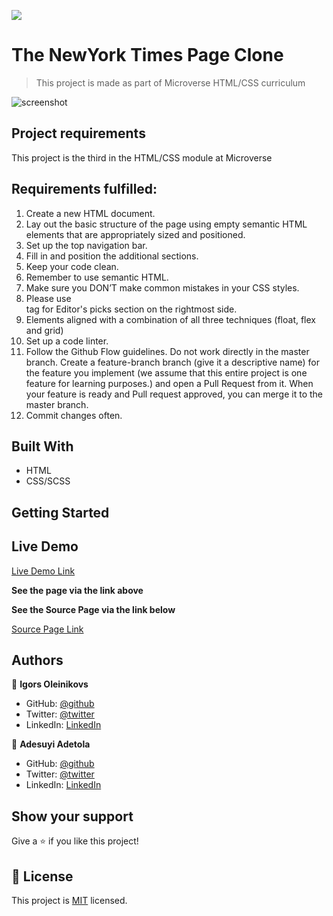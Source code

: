 ![](https://img.shields.io/badge/Microverse-blueviolet)

# The NewYork Times Page Clone

> This project is made as part of Microverse HTML/CSS curriculum

![screenshot](./img/fullsizesource.)

## Project requirements

This project is the third in the HTML/CSS module at Microverse

## Requirements fulfilled:

1. Create a new HTML document.
2. Lay out the basic structure of the page using empty semantic HTML elements that are appropriately sized and positioned.
3. Set up the top navigation bar.
4. Fill in and position the additional sections.
5. Keep your code clean.
6. Remember to use semantic HTML.
7. Make sure you DON’T make common mistakes in your CSS styles.
8. Please use <aside> tag for Editor's picks section on the rightmost side.
9. Elements aligned with a combination of all three techniques (float, flex and grid)
10. Set up a code linter.
11. Follow the Github Flow guidelines.
Do not work directly in the master branch. Create a feature-branch branch (give it a descriptive name) for the feature you implement (we assume that this entire project is one feature for learning purposes.) and open a Pull Request from it. When your feature is ready and Pull request approved, you can merge it to the master branch.
12. Commit changes often.

## Built With

- HTML
- CSS/SCSS

## Getting Started

## Live Demo

[Live Demo Link](https://igors78.github.io/NewYorkTimes_clone/)

**See the page via the link above**

**See the Source Page via the link below**

[Source Page Link](https://www.nytimes.com/2014/03/18/science/space/detection-of-waves-in-space-buttresses-landmark-theory-of-big-bang.html?_r=0)

## Authors

👤 **Igors Oleinikovs**

- GitHub: [@github](https://github.com/Igors78)
- Twitter: [@twitter](https://twitter.com/oleinikovs)
- LinkedIn: [LinkedIn](https://www.linkedin.com/in/igors-oleinikovs-17a10958/)

👤 **Adesuyi Adetola**

- GitHub: [@github](https://github.com/Arinpe)
- Twitter: [@twitter](https://twitter.com/_detola_)
- LinkedIn: [LinkedIn](https://www.linkedin.com/in/adesuyi-adetola-7b4451111/)

## Show your support

Give a ⭐️ if you like this project!

## 📝 License

This project is [MIT](./license.txt) licensed.
